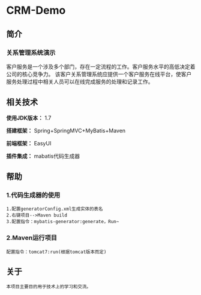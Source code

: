 # CRM-Demo

## 简介

### 关系管理系统演示

客户服务是一个涉及多个部门，存在一定流程的工作。客户服务水平的高低决定着公司的核心竞争力。
该客户关系管理系统应提供一个客户服务在线平台，使客户服务处理过程中相关人员可以在线完成服务的处理和记录工作。

## 相关技术

**使用JDK版本：** 1.7

**搭建框架：** Spring+SpringMVC+MyBatis+Maven

**前端框架：** EasyUI

**插件集成：** mabatis代码生成器

## 帮助

### 1.代码生成器的使用
```
1.配置generatorConfig.xml生成实体的表名
2.右键项目-->Maven build
3.配置指令：mybatis-generator:generate，Run~
```

### 2.Maven运行项目
```
配置指令：tomcat7:run(根据tomcat版本而定)
```
## 关于
```
本项目主要目的用于技术上的学习和交流。
```